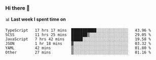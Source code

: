 ### Hi there 👋

<!--
**DBvc/DBvc** is a ✨ _special_ ✨ repository because its `README.md` (this file) appears on your GitHub profile.

Here are some ideas to get you started:

- 🔭 I’m currently working on ...
- 🌱 I’m currently learning ...
- 👯 I’m looking to collaborate on ...
- 🤔 I’m looking for help with ...
- 💬 Ask me about ...
- 📫 How to reach me: ...
- 😄 Pronouns: ...
- ⚡ Fun fact: ...
-->

📊 **Last week I spent time on**
<!--START_SECTION:waka-->

```text
TypeScript   17 hrs 17 mins  ███████████░░░░░░░░░░░░░░   43.96 %
SCSS         11 hrs 25 mins  ███████▒░░░░░░░░░░░░░░░░░   29.05 %
JavaScript   7 hrs 42 mins   █████░░░░░░░░░░░░░░░░░░░░   19.58 %
JSON         1 hr 18 mins    ▓░░░░░░░░░░░░░░░░░░░░░░░░   03.32 %
YAML         42 mins         ▒░░░░░░░░░░░░░░░░░░░░░░░░   01.80 %
Other        27 mins         ▒░░░░░░░░░░░░░░░░░░░░░░░░   01.16 %
```

<!--END_SECTION:waka-->
